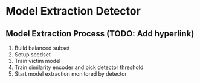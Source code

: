 # Model Extraction Detector

## Model Extraction Process (TODO: Add hyperlink)
1. Build balanced subset
1. Setup seedset
1. Train victim model
1. Train similarity encoder and pick detector threshold
1. Start model extraction monitored by detector